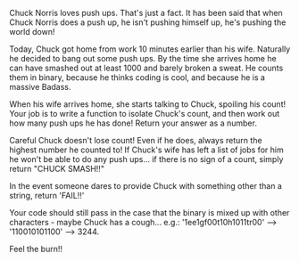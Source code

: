 Chuck Norris loves push ups. That's just a fact. It has been said that when Chuck Norris does a push up, he isn't pushing himself up, he's pushing the world down!

Today, Chuck got home from work 10 minutes earlier than his wife. Naturally he decided to bang out some push ups. By the time she arrives home he can have smashed out at least 1000 and barely broken a sweat. He counts them in binary, because he thinks coding is cool, and because he is a massive Badass.

When his wife arrives home, she starts talking to Chuck, spoiling his count! Your job is to write a function to isolate Chuck's count, and then work out how many push ups he has done! Return your answer as a number.

Careful Chuck doesn't lose count! Even if he does, always return the highest number he counted to! If Chuck's wife has left a list of jobs for him he won't be able to do any push ups... if there is no sign of a count, simply return "CHUCK SMASH!!"

In the event someone dares to provide Chuck with something other than a string, return 'FAIL!!'

Your code should still pass in the case that the binary is mixed up with other characters - maybe Chuck has a cough... 
e.g.: '1ee1gf00t10h1011tr00' --> '110010101100' --> 3244.

Feel the burn!!
